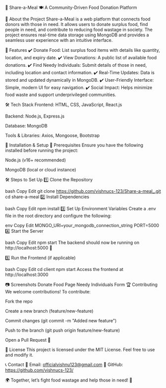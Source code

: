 📌 Share-a-Meal 🍽️
A Community-Driven Food Donation Platform


📖 About the Project
Share-a-Meal is a web platform that connects food donors with those in need. It allows users to donate surplus food, find people in need, and contribute to reducing food wastage in society. The project ensures real-time data storage using MongoDB and provides a seamless user experience with an intuitive interface.

🌟 Features
✔️ Donate Food: List surplus food items with details like quantity, location, and expiry date.
✔️ View Donations: A public list of available food donations.
✔️ Find Needy Individuals: Submit details of those in need, including location and contact information.
✔️ Real-Time Updates: Data is stored and updated dynamically in MongoDB.
✔️ User-Friendly Interface: Simple, modern UI for easy navigation.
✔️ Social Impact: Helps minimize food waste and support underprivileged communities.

🛠️ Tech Stack
Frontend: HTML, CSS, JavaScript, React.js

Backend: Node.js, Express.js

Database: MongoDB

Tools & Libraries: Axios, Mongoose, Bootstrap

🚀 Installation & Setup
📌 Prerequisites
Ensure you have the following installed before running the project:

Node.js (v16+ recommended)

MongoDB (local or cloud instance)

🛠️ Steps to Set Up
1️⃣ Clone the Repository

bash
Copy
Edit
git clone https://github.com/vishnucs-123/Share-a-meal_.git
cd share-a-meal
2️⃣ Install Dependencies

bash
Copy
Edit
npm install
3️⃣ Set Up Environment Variables
Create a .env file in the root directory and configure the following:

env
Copy
Edit
MONGO_URI=your_mongodb_connection_string
PORT=5000
4️⃣ Start the Server

bash
Copy
Edit
npm start
The backend should now be running on http://localhost:5000 🚀

5️⃣ Run the Frontend (if applicable)

bash
Copy
Edit
cd client
npm start
Access the frontend at http://localhost:3000

📷 Screenshots
Donate Food Page	Needy Individuals Form
🏆 Contributing
We welcome contributions! To contribute:

Fork the repo

Create a new branch (feature/new-feature)

Commit changes (git commit -m "Added new feature")

Push to the branch (git push origin feature/new-feature)

Open a Pull Request 🎉

📜 License
This project is licensed under the MIT License. Feel free to use and modify it.

📞 Contact
📧 Email: officialvishnu123@gmail.com
🔗 GitHub: https://github.com/vishnucs-123/

🌍 Together, let’s fight food wastage and help those in need! 💙
